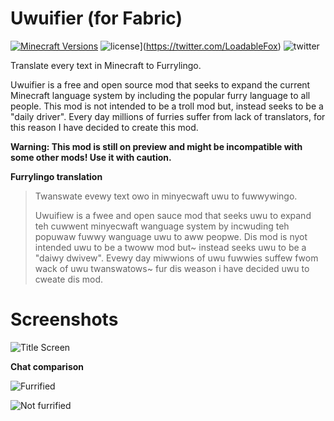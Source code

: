 
# Uwuifier (for Fabric)
[![Minecraft Versions](https://img.shields.io/badge/Minecraft-1.19-9450cc)](https://fabricmc.net/)
![license](https://img.shields.io/github/license/DownloadableFox/Uwuifier)](https://twitter.com/LoadableFox)
![twitter](https://img.shields.io/twitter/follow/LoadableFox?style=social)

Translate every text in Minecraft to Furrylingo.

Uwuifier is a free and open source mod that seeks to expand the current Minecraft language system by including the popular furry language to all people.  This mod is not intended to be a troll mod but, instead seeks to be a "daily driver". Every day millions of furries suffer from lack of translators, for this reason I have decided to create this mod. 

**Warning: This mod is still on preview and might be incompatible with some other mods! Use it with caution.**


**Furrylingo translation**
> Twanswate evewy text owo in minyecwaft uwu to fuwwywingo.
>
> Uwuifiew is a fwee and open sauce mod that seeks uwu to expand teh cuwwent minyecwaft wanguage system by incwuding teh popuwaw fuwwy wanguage uwu to aww peopwe. Dis mod is nyot intended uwu to be a twoww mod but~ instead seeks uwu to be a "daiwy dwivew". Evewy day miwwions of uwu fuwwies suffew fwom wack of uwu twanswatows~ fur dis weason i have decided uwu to cweate dis mod.

# Screenshots
![Title Screen](https://user-images.githubusercontent.com/58178791/175441228-dd29bd66-5f35-48a4-be0e-ca4c605005f7.png)

**Chat comparison**


![Furrified](https://user-images.githubusercontent.com/58178791/175444877-06de97e7-1035-49dd-857b-3b12e5f3c59a.png)


![Not furrified](https://user-images.githubusercontent.com/58178791/175445386-1558f806-09fa-44aa-800d-a5bfd126d450.png)
